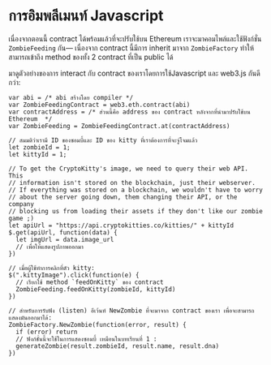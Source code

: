 # การอิมพลีเมนท์ Javascript

เนื่องจากตอนนี้ contract ได้พร้อมแล้วที่จะปรับใช้บน Ethereum เราจะมาคอมไพล์และใช้ฟังก์ชั่น `ZombieFeeding` กัน— เนื่องจาก contract นี้มีการ inherit มาจาก `ZombieFactory` ทำให้สามารถเข้าถึง method ของทั้ง 2 contract ที่เป็น public ได้

มาดูตัวอย่างของการ interact กับ contract ของเราโดยการใช้Javascript และ web3.js กันดีกว่า:

```
var abi = /* abi สร้างโดย compiler */
var ZombieFeedingContract = web3.eth.contract(abi)
var contractAddress = /* ส่วนนี้คือ address ของ contract หลังจากที่นำมาปรับใช้บน Ethereum  */
var ZombieFeeding = ZombieFeedingContract.at(contractAddress)

// สมมติว่าเรามี ID ของซอมบี้และ ID ของ kitty ที่เราต้องการที่จะจู่โจมแล้ว
let zombieId = 1;
let kittyId = 1;

// To get the CryptoKitty's image, we need to query their web API. This
// information isn't stored on the blockchain, just their webserver.
// If everything was stored on a blockchain, we wouldn't have to worry
// about the server going down, them changing their API, or the company 
// blocking us from loading their assets if they don't like our zombie game ;)
let apiUrl = "https://api.cryptokitties.co/kitties/" + kittyId
$.get(apiUrl, function(data) {
  let imgUrl = data.image_url
  // เพื่อให้แสดงรูปภาพออกมา
})

// เมื่อผู้ใช้ทำการคลิกที่ตัว kitty:
$(".kittyImage").click(function(e) {
  // เรียกใช้ method `feedOnKitty` ของ contract
  ZombieFeeding.feedOnKitty(zombieId, kittyId)
})

// สำหรับการรับฟัง (listen) อีเว้นท์ NewZombie ที่จะมาจาก contract ของเรา เพื่อจะสามารถแสดงมันออกมาได้:
ZombieFactory.NewZombie(function(error, result) {
  if (error) return
  // ฟังก์ชั่นนี้จะใช้ในการแสดงซอมบี้ เหมือนในบทเรียนที่ 1 :
  generateZombie(result.zombieId, result.name, result.dna)
})
```